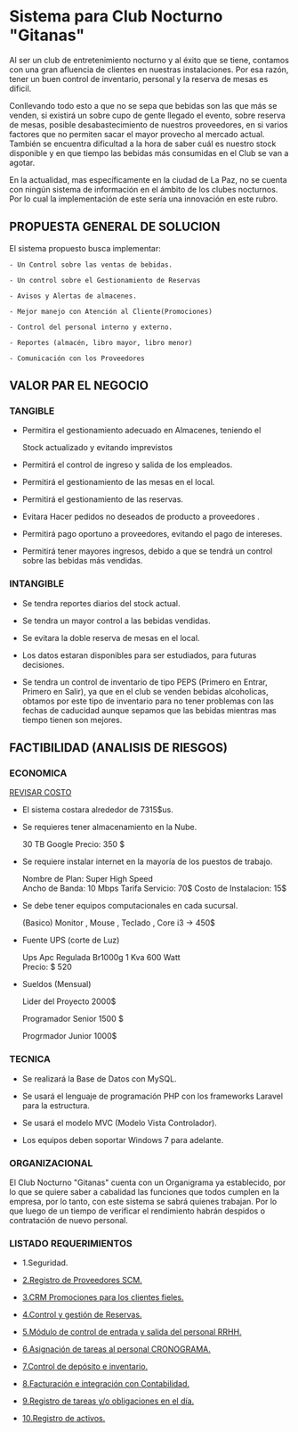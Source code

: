# Sistema para Club Nocturno "Gitanas"

Al ser un club de entretenimiento nocturno y al éxito que se tiene, contamos con una gran afluencia de clientes en nuestras instalaciones. Por esa razón, tener un buen control de inventario, personal y la reserva de mesas es dificil.

Conllevando todo esto a que no se sepa que bebidas son las que más se venden, si existirá un sobre cupo de gente llegado el evento, sobre reserva de mesas, posible desabastecimiento de nuestros proveedores, en si varios factores que no permiten sacar el mayor provecho al mercado actual. También se encuentra dificultad a la hora de saber cuál es nuestro stock disponible y en que tiempo las bebidas más consumidas en el Club se van a agotar.

 En la actualidad, mas específicamente en la ciudad de La Paz, no se cuenta con ningún sistema de información en el ámbito de los clubes nocturnos. Por lo cual la implementación de este sería una innovación en este rubro.


## PROPUESTA GENERAL DE SOLUCION

El sistema propuesto busca implementar:

	- Un Control sobre las ventas de bebidas.

	- Un control sobre el Gestionamiento de Reservas 

	- Avisos y Alertas de almacenes.

	- Mejor manejo con Atención al Cliente(Promociones) 

	- Control del personal interno y externo.
	
	- Reportes (almacén, libro mayor, libro menor)
	
	- Comunicación con los Proveedores
	
	
## VALOR PAR EL NEGOCIO

### TANGIBLE

 - Permitira el gestionamiento adecuado en Almacenes, teniendo el    

   Stock actualizado y evitando imprevistos 

 - Permitirá el control de ingreso y salida de los empleados.

 - Permitirá el gestionamiento de las mesas en el local.

 - Permitirá el gestionamiento de las reservas.

 - Evitara Hacer pedidos no deseados de producto a proveedores .

 - Permitirá pago oportuno a proveedores, evitando el pago de    intereses.

 - Permitirá tener mayores ingresos, debido a que se tendrá un control sobre las bebidas más vendidas.
 
### INTANGIBLE

 - Se tendra reportes diarios del stock actual.

 - Se tendra un mayor control a las bebidas vendidas.
 
 - Se evitara la doble reserva de mesas en el local.
 
 - Los datos estaran disponibles para ser estudiados, para futuras decisiones.
 
 - Se tendra un control de inventario de tipo PEPS (Primero en Entrar, Primero en Salir), ya que en el club se venden bebidas 	alcoholicas, obtamos por este tipo de inventario para no tener problemas con las fechas de caducidad aunque sepamos que las bebidas mientras mas tiempo tienen son mejores. 


## FACTIBILIDAD (ANALISIS DE RIESGOS)

### ECONOMICA

[REVISAR COSTO](https://github.com/MalumaDiego/rfp/issues/16)


- El sistema costara alrededor de 7315$us.

- Se requieres tener almacenamiento en la Nube. 

    30 TB Google
    Precio: 350 $

- Se requiere instalar internet en la mayoría de los puestos 
  de trabajo.         

    Nombre de Plan: Super High Speed  
    Ancho de Banda: 10 Mbps 
    Tarifa Servicio: 70$
    Costo de Instalacion: 15$
     
- Se debe tener equipos computacionales en cada sucursal.

    (Basico)  Monitor , Mouse , Teclado , Core i3  -> 450$ 

- Fuente UPS (corte de Luz)

    Ups Apc Regulada Br1000g 1 Kva 600 Watt  
    Precio: $ 520

- Sueldos (Mensual)

    Lider del Proyecto 2000$ 

    Programador Senior 1500 $

    Progrmador Junior  1000$ 


### TECNICA

 - Se realizará la Base de Datos con MySQL.

 - Se usará el lenguaje de programación PHP con los frameworks Laravel para la estructura.

 - Se usará el modelo MVC (Modelo Vista Controlador).

 - Los equipos deben soportar Windows 7 para adelante. 


### ORGANIZACIONAL

 El Club Nocturno "Gitanas" cuenta con un Organigrama ya establecido, por lo que se quiere saber a cabalidad las funciones que todos cumplen en la empresa, por lo tanto, con este sistema se sabrá quienes trabajan. Por lo que luego de un tiempo de verificar el rendimiento habrán despidos o contratación de nuevo personal.
  
 
### LISTADO REQUERIMIENTOS

- 1.Seguridad.

- [2.Registro de Proveedores SCM.](https://github.com/MalumaDiego/rfp/issues/1)

- [3.CRM Promociones para los clientes fieles.](https://github.com/MalumaDiego/rfp/issues/5)

- [4.Control y gestión de Reservas.](https://github.com/MalumaDiego/rfp/issues/6)

- [5.Módulo de control de entrada y salida del personal RRHH.](https://github.com/MalumaDiego/rfp/issues/2)

- [6.Asignación de tareas al personal CRONOGRAMA.](https://github.com/MalumaDiego/rfp/issues/3)

- [7.Control de depósito e inventario.](https://github.com/MalumaDiego/rfp/issues/4)

- [8.Facturación e integración con Contabilidad.](https://github.com/MalumaDiego/rfp/issues/7)

- [9.Registro de tareas y/o obligaciones en el día.](https://github.com/MalumaDiego/rfp/issues/8)

- [10.Registro de activos.](https://github.com/MalumaDiego/rfp/issues/9)

